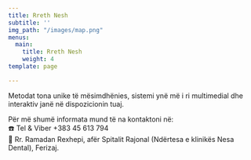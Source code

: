 ```yaml
---
title: Rreth Nesh
subtitle: ''
img_path: "/images/map.png"
menus:
  main:
    title: Rreth Nesh
    weight: 4
template: page

---
```

Metodat tona unike të mësimdhënies, sistemi ynë më i ri multimedial dhe interaktiv janë në dispozicionin tuaj.

Për më shumë informata mund të na kontaktoni në:  
 ☎️ Tel & Viber +383 45 613 794  
 📍 Rr. Ramadan Rexhepi, afër Spitalit Rajonal (Ndërtesa e klinikës Nesa Dental), Ferizaj.
